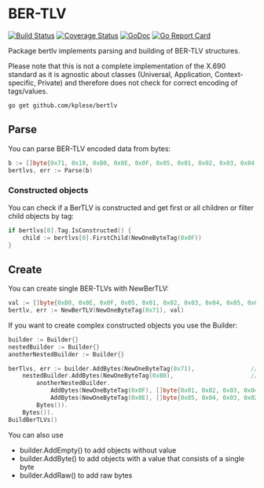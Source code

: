 # BER-TLV

[![Build Status](https://travis-ci.org/skythen/bertlv.svg?branch=master)](https://travis-ci.org/skythen/bertlv)
[![Coverage Status](https://coveralls.io/repos/github/skythen/bertlv/badge.svg?branch=master)](https://coveralls.io/github/skythen/bertlv?branch=master)
[![GoDoc](https://godoc.org/github.com/skythen/bertlv?status.svg)](http://godoc.org/github.com/skythen/bertlv)
[![Go Report Card](https://goreportcard.com/badge/github.com/skythen/bertlv)](https://goreportcard.com/report/github.com/skythen/bertlv)

Package bertlv implements parsing and building of BER-TLV structures.

Please note that this is not a complete implementation of the X.690 standard as it is agnostic about classes (Universal, Application, Context-specific, Private) and therefore does not check for correct encoding of tags/values.

`go get github.com/kplese/bertlv`

## Parse

You can parse BER-TLV encoded data from bytes:

```go
b := []byte{0x71, 0x10, 0xB0, 0x0E, 0x0F, 0x05, 0x01, 0x02, 0x03, 0x04, 0x05, 0x0E, 0x05, 0x05, 0x04, 0x03, 0x02, 0x01}
bertlvs, err := Parse(b)
```
### Constructed objects
You can check if a BerTLV is constructed and get first or all children or filter child objects by tag:
```go
if bertlvs[0].Tag.IsConstructed() {
    child := bertlvs[0].FirstChild(NewOneByteTag(0x0F))
}
```

## Create
You can create single BER-TLVs with NewBerTLV:
```go
val := []byte{0xB0, 0x0E, 0x0F, 0x05, 0x01, 0x02, 0x03, 0x04, 0x05, 0x0E, 0x05, 0x05, 0x04, 0x03, 0x02, 0x01}
bertlv, err := NewBerTLV(NewOneByteTag(0x71), val)
```

If you want to create complex constructed objects you use the Builder:
```go
builder := Builder{}
nestedBuilder := Builder{}
anotherNestedBuilder := Builder{}

berTlvs, err := builder.AddBytes(NewOneByteTag(0x71), 			     // first level, constructed object
    nestedBuilder.AddBytes(NewOneByteTag(0xB0), 		             // second level, constructed object
        anotherNestedBuilder.
            AddBytes(NewOneByteTag(0x0F), []byte{0x01, 0x02, 0x03, 0x04, 0x05}). // third level primitive object
            AddBytes(NewOneByteTag(0x0E), []byte{0x05, 0x04, 0x03, 0x02, 0x01}). // third level primitive object
        Bytes()).
    Bytes()).
BuildBerTLVs()
```

You can also use
- builder.AddEmpty() to add objects without value
- builder.AddByte() to add objects with a value that consists of a single byte
- builder.AddRaw() to add raw bytes
